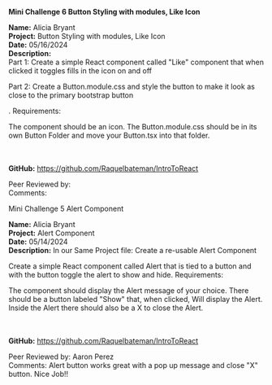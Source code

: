 <b>Mini Challenge 6 Button Styling with modules, Like Icon</b>

<b>Name:</b> Alicia Bryant<br>
<b>Project:</b> Button Styling with modules, Like Icon<br>
<b>Date:</b> 05/16/2024 <br>
<strong>Description:</strong><br>
Part 1: Create a simple React component called "Like"  component that when clicked it toggles fills in the icon on and off 

Part 2: Create a Button.module.css and style the button to make it look as close to the primary bootstrap button 

. Requirements:

The component should be an icon.
The Button.module.css should be in its own Button Folder and move your Button.tsx into that folder.

<br><br>
<b>GitHub:</b> https://github.com/Raquelbateman/IntroToReact<br>


Peer Reviewed by:  <br>
Comments:  <br> 
















Mini Challenge 5 Alert Component

<b>Name:</b> Alicia Bryant<br>
<b>Project:</b> Alert Component<br>
<b>Date:</b> 05/14/2024 <br>
<strong>Description:</strong>
In our Same Project file: Create a re-usable Alert Component

Create a simple React component called Alert that is tied to a button and with the button toggle the alert to show and hide. Requirements:

The component should display the Alert message of your choice.
There should be a button labeled "Show" that, when clicked, Will display the Alert.
Inside the Alert there should also be a X to close the Alert.


<br><br>
<b>GitHub:</b> https://github.com/Raquelbateman/IntroToReact<br>


Peer Reviewed by: Aaron Perez <br>
Comments: Alert button works great with a pop up message and close "X" button. Nice Job!! <br> 

